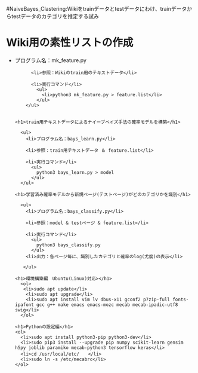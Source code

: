 #NaiveBayes_Clastering:Wikiをtrainデータとtestデータにわけ、trainデータからtestデータのカテゴリを推定する試み
<!Doctype html>
<html lang="ja">
  <head>
    <meta charset="UTF-8">
  </head>
  
  <body>
      <h1>Wiki用の素性リストの作成</h1>
        <ul>
          <li>プログラム名：mk_feature.py</li>

          <li>参照：Wikiのtrain用のテキストデータ</li>

          <li>実行コマンド</li>
            <ul>
              <li>python3 mk_feature.py > feature.list</li>
            </ul>
        </ul>
    
    
    <h1>train用テキストデータによるナイーブベイズ手法の確率モデルを構築</h1>
    
      <ul>
        <li>プログラム名：bays_learn.py</li>

        <li>参照：train用テキストデータ ＆ feature.list</li>

        <li>実行コマンド</li>
          <ul>
            python3 bays_learn.py > model
          </ul>
      </ul>
    
    <h1>学習済み確率モデルから新規ページ(テストページ)がどのカテゴリかを識別</h1>
    
      <ul>
        <li>プログラム名：bays_classify.py</li>

        <li>参照：model & testページ & feature.list</li>

        <li>実行コマンド</li>
          <ul>
            python3 bays_classify.py
          </ul>
        <li>出力：各ページ毎に、識別したカテゴリと確率のlog(尤度)の表示</li>
        
       </ul>
    
   </ol>
    
    
    
    <h1>環境構築編　Ubuntu(Linux)対応></h1>
      <ol>
       <li>sudo apt update</li> 
        <li>sudo apt upgrade</li>
        <li>sudo apt install vim lv dbus-x11 gconf2 p7zip-full fonts-ipafont gcc g++ make emacs emacs-mozc mecab mecab-ipadic-utf8 swig</li>
      </ol>
  
    <h1>Pythonの設定編</h1>
    <ol>
      <li>sudo apt install python3-pip python3-dev</li>
      <li>sudo pip3 install --upgrade pip numpy scikit-learn gensim h5py joblib paramiko mecab-python3 tensorflow keras</li>
      <li>cd /usr/local/etc/　　</li>
      <li>sudo ln -s /etc/mecabrc</li>
    </ol>
 
  </body>
 </html>
